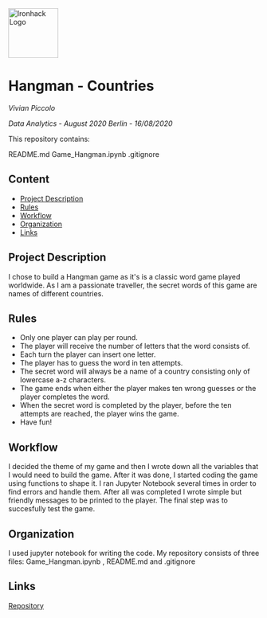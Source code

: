 <img src="https://bit.ly/2VnXWr2" alt="Ironhack Logo" width="100"/>

# Hangman - Countries 
*Vivian Piccolo*

*Data Analytics - August 2020 Berlin - 16/08/2020*

This repository contains:

README.md
Game_Hangman.ipynb
.gitignore

## Content
- [Project Description](#project-description)
- [Rules](#rules)
- [Workflow](#workflow)
- [Organization](#organization)
- [Links](#links)

## Project Description
I chose to build a Hangman game as it's is a classic word game played worldwide. As I am a passionate traveller, the secret words of this game are names of different countries. 

## Rules
- Only one player can play per round. 
- The player will receive the number of letters that the word consists of.
- Each turn the player can insert one letter.
- The player has to guess the word in ten attempts. 
- The secret word will always be a name of a country consisting only of lowercase a-z characters.
- The game ends when either the player makes ten wrong guesses or the player completes the word.
- When the secret word is completed by the player, before the ten attempts are reached, the player wins the game.
- Have fun!

## Workflow
I decided the theme of my game and then I wrote down all the variables that I would need to build the game. After it was done, I started coding the game using functions to shape it. I ran Jupyter Notebook several times in order to find errors and handle them. After all was completed I wrote simple but friendly messages to be printed to the player. The final step was to succesfully test the game.

## Organization
I used jupyter notebook for writing the code. My repository consists of three files: Game_Hangman.ipynb , README.md and .gitignore

## Links

[Repository](https://github.com/VivianPiccolo/data-ber-08-20/tree/master/Projects/module-1_projects/01_python-project/your-project)   